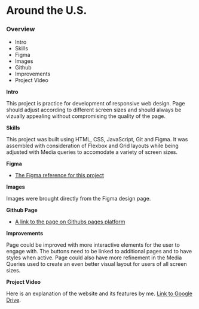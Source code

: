 # Around the U.S.

### Overview

- Intro
- Skills
- Figma
- Images
- Github
- Improvements
- Project Video

**Intro**

This project is practice for development of responsive web design. Page should adjust according to different screen sizes and should always be vizually appealing without compromising the quality of the page.

**Skills**

This project was built using HTML, CSS, JavaScript, Git and Figma. It was assembled with consideration of Flexbox and Grid layouts while being adjusted with Media queries to accomodate a variety of screen sizes.

**Figma**

- [The Figma reference for this project](https://www.figma.com/file/ii4xxsJ0ghevUOcssTlHZv/Sprint-3%3A-Around-the-US?node-id=0%3A1)

**Images**

Images were brought directly from the Figma design page.

**Github Page**

- [A link to the page on Githubs pages platform](https://bree-mass.github.io/se_project_aroundtheus/)

**Improvements**

Page could be improved with more interactive elements for the user to engage with. The buttons need to be linked to additional pages and to have styles when active. Page could also have more refinement in the Media Queries used to create an even better visual layout for users of all screen sizes.

**Project Video**

Here is an explanation of the website and its features by me.
[Link to Google Drive](https://drive.google.com/file/d/1gtYtt3IB_g448QjgUnsCZWrxJZlBqk_h/view?usp=sharing).
